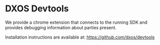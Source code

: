 # DXOS Devtools

We provide a chrome extension that connects to the running SDK and provides debugging information about parties present.

Installation instructions are available at: https://github.com/dxos/devtools
